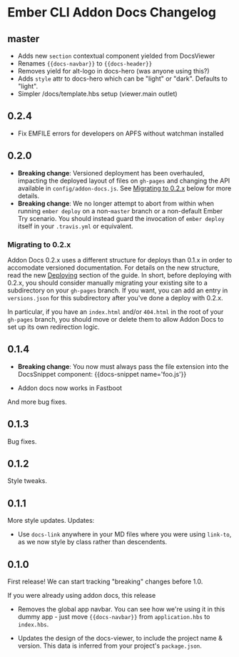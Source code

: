 # Ember CLI Addon Docs Changelog

## master

- Adds new `section` contextual component yielded from DocsViewer
- Renames `{{docs-navbar}}` to `{{docs-header}}`
- Removes yield for alt-logo in docs-hero (was anyone using this?)
- Adds `style` attr to docs-hero which can be "light" or "dark". Defaults to "light".
- Simpler /docs/template.hbs setup (viewer.main outlet)

## 0.2.4

- Fix EMFILE errors for developers on APFS without watchman installed

## 0.2.0

- **Breaking change**: Versioned deployment has been overhauled, impacting the deployed layout of files on `gh-pages` and changing the API available in `config/addon-docs.js`. See [Migrating to 0.2.x](#migrating-to-02x) below for more details.
- **Breaking change**: We no longer attempt to abort from within when running `ember deploy` on a non-`master` branch or a non-default Ember Try scenario. You should instead guard the invocation of `ember deploy` itself in your `.travis.yml` or equivalent.

### Migrating to 0.2.x

Addon Docs 0.2.x uses a different structure for deploys than 0.1.x in order to accomodate versioned documentation. For details on the new structure, read the new [Deploying](https://ember-learn.github.io/ember-cli-addon-docs/docs/deploying) section of the guide. In short, before deploying with 0.2.x, you should consider manually migrating your existing site to a subdirectory on your `gh-pages` branch. If you want, you can add an entry in `versions.json` for this subdirectory after you've done a deploy with 0.2.x.

In particular, if you have an `index.html` and/or `404.html` in the root of your `gh-pages` branch, you should move or delete them to allow Addon Docs to set up its own redirection logic.

## 0.1.4

- **Breaking change**: You now must always pass the file extension into the DocsSnippet component: {{docs-snippet name='foo.js'}}

- Addon docs now works in Fastboot

And more bug fixes.

## 0.1.3

Bug fixes.

## 0.1.2

Style tweaks.

## 0.1.1

More style updates. Updates:

- Use `docs-link` anywhere in your MD files where you were using `link-to`, as we now style by class rather than descendents.

## 0.1.0

First release! We can start tracking "breaking" changes before 1.0.

If you were already using addon docs, this release

- Removes the global app navbar. You can see how we're using it in this dummy app - just move `{{docs-navbar}}` from `application.hbs` to `index.hbs`.

- Updates the design of the docs-viewer, to include the project name & version. This data is inferred from your project's `package.json`.
